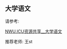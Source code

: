 ## 大学语文

请参考:

[NWU.ICU资源共享__大学语文](https://resour.nwu.icu/?dir=uploads/2全校基本课程(高数计算机语文)/大学语文)

推荐老师: 王st